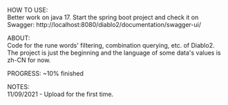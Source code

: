 HOW TO USE:  
Better work on java 17. Start the spring boot project and check it on Swagger: http://localhost:8080/diablo2/documentation/swagger-ui/

ABOUT:  
Code for the rune words' filtering, combination querying, etc. of Diablo2. The project is just the beginning and the language of some data's values is zh-CN for now.

PROGRESS: ~10% finished

NOTES:  
11/09/2021 - Upload for the first time.
